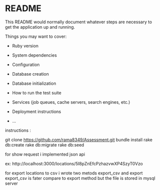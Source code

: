 # README

This README would normally document whatever steps are necessary to get the
application up and running.

Things you may want to cover:

* Ruby version

* System dependencies

* Configuration

* Database creation

* Database initialization

* How to run the test suite

* Services (job queues, cache servers, search engines, etc.)

* Deployment instructions

* ...

instructions :

git clone https://github.com/rama8349/Assessment.git
bundle install 
rake db:create
rake db:migrate
rake db:seed

for show request i implemented json api

ex: http://localhost:3000/locations/5I8pZnEfcPzhazvwXP4SzyT0Vzo

for export locations to csv i wrote two metods export_csv and export
export_csv is fater compare to export method but the file is stored in mysql server 






